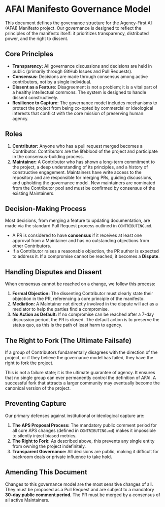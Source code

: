 # AFAI Manifesto Governance Model

This document defines the governance structure for the Agency-First AI (AFAI) Manifesto project. Our governance is designed to reflect the principles of the manifesto itself: it prioritizes transparency, distributed power, and the right to dissent.

## Core Principles

-   **Transparency:** All governance discussions and decisions are held in public (primarily through GitHub Issues and Pull Requests).
-   **Consensus:** Decisions are made through consensus among active contributors, not by a single individual.
-   **Dissent as a Feature:** Disagreement is not a problem; it is a vital part of a healthy intellectual commons. The system is designed to handle dissent constructively.
-   **Resilience to Capture:** The governance model includes mechanisms to protect the project from being co-opted by commercial or ideological interests that conflict with the core mission of preserving human agency.

## Roles

1.  **Contributor:** Anyone who has a pull request merged becomes a Contributor. Contributors are the lifeblood of the project and participate in the consensus-building process.
2.  **Maintainer:** A Contributor who has shown a long-term commitment to the project, a deep understanding of its principles, and a history of constructive engagement. Maintainers have write access to the repository and are responsible for merging PRs, guiding discussions, and upholding the governance model. New maintainers are nominated from the Contributor pool and must be confirmed by consensus of the existing Maintainers.

## Decision-Making Process

Most decisions, from merging a feature to updating documentation, are made via the standard Pull Request process outlined in `CONTRIBUTING.md`.

-   A PR is considered to have **consensus** if it receives at least one approval from a Maintainer and has no outstanding objections from other Contributors.
-   If a Contributor raises a reasonable objection, the PR author is expected to address it. If a compromise cannot be reached, it becomes a **Dispute**.

## Handling Disputes and Dissent

When consensus cannot be reached on a change, we follow this process:

1.  **Formal Objection:** The dissenting Contributor must clearly state their objection in the PR, referencing a core principle of the manifesto.
2.  **Mediation:** A Maintainer not directly involved in the dispute will act as a mediator to help the parties find a compromise.
3.  **No Action as Default:** If no compromise can be reached after a 7-day discussion period, the PR is closed. The default action is to preserve the status quo, as this is the path of least harm to agency.

## The Right to Fork (The Ultimate Failsafe)

If a group of Contributors fundamentally disagrees with the direction of the project, or if they believe the governance model has failed, they have the right to fork the project. 

This is not a failure state; it is the ultimate guarantee of agency. It ensures that no single group can ever permanently control the definition of AFAI. A successful fork that attracts a larger community may eventually become the canonical version of the project.

## Preventing Capture

Our primary defenses against institutional or ideological capture are:

1.  **The APS Proposal Process:** The mandatory public comment period for all core APS changes (defined in `CONTRIBUTING.md`) makes it impossible to silently inject biased metrics.
2.  **The Right to Fork:** As described above, this prevents any single entity from owning the project indefinitely.
3.  **Transparent Governance:** All decisions are public, making it difficult for backroom deals or private influence to take hold.

## Amending This Document

Changes to this governance model are the most sensitive changes of all. They must be proposed as a Pull Request and are subject to a mandatory **30-day public comment period**. The PR must be merged by a consensus of all active Maintainers.
